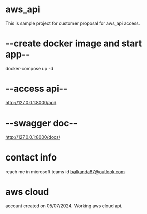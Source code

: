 # aws_api
This is sample project for customer proposal for aws_api access.

# --create docker image and start app-- 
docker-compose up -d

# --access api-- 
http://127.0.0.1:8000/api/

# --swagger doc--
http://127.0.0.1:8000/docs/

# contact info
reach me in microsoft teams id balkanda87@outlook.com

# aws cloud 
account created on 05/07/2024. Working aws cloud api.
